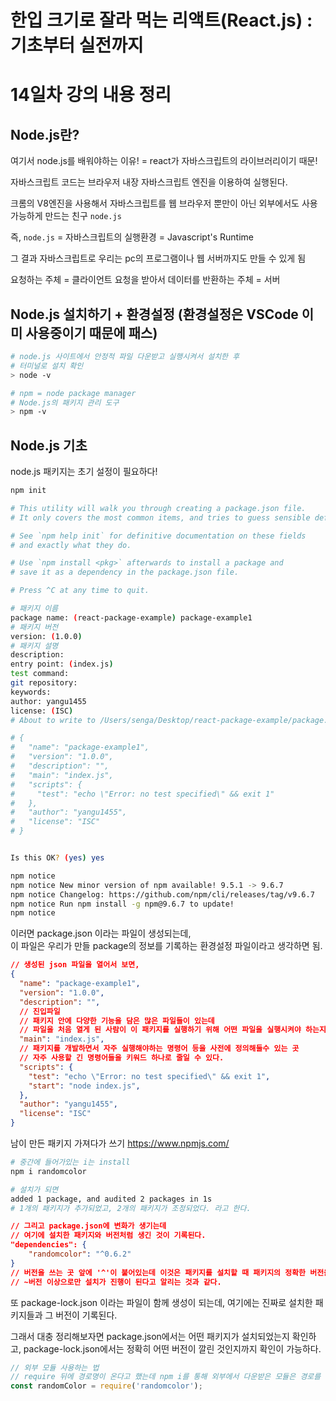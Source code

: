 # 한입 크기로 잘라 먹는 리액트(React.js) : 기초부터 실전까지

# 14일차 강의 내용 정리

## Node.js란?

여기서 node.js를 배워야하는 이유!
= react가 자바스크립트의 라이브러리이기 때문!

자바스크립트 코드는 브라우저 내장 자바스크립트 엔진을 이용하여 실행된다.

크롬의 V8엔진을 사용해서 자바스크립트를 웹 브라우저 뿐만이 아닌 외부에서도 사용가능하게 만드는 친구 `node.js`

즉, `node.js` = 자바스크립트의 실행환경 = Javascript's Runtime

그 결과 자바스크립트로 우리는 pc의 프로그램이나 웹 서버까지도 만들 수 있게 됨

요청하는 주체 = 클라이언트
요청을 받아서 데이터를 반환하는 주체 = 서버


## Node.js 설치하기 + 환경설정 (환경설정은 VSCode 이미 사용중이기 때문에 패스)

```bash
# node.js 사이트에서 안정적 파일 다운받고 실행시켜서 설치한 후
# 터미널로 설치 확인
> node -v

# npm = node package manager
# Node.js의 패키지 관리 도구
> npm -v
```


## Node.js 기초

node.js 패키지는 초기 설정이 필요하다!

```bash
npm init

# This utility will walk you through creating a package.json file.
# It only covers the most common items, and tries to guess sensible defaults.

# See `npm help init` for definitive documentation on these fields
# and exactly what they do.

# Use `npm install <pkg>` afterwards to install a package and
# save it as a dependency in the package.json file.

# Press ^C at any time to quit.

# 패키지 이름
package name: (react-package-example) package-example1
# 패키지 버전
version: (1.0.0) 
# 패키지 설명
description: 
entry point: (index.js) 
test command: 
git repository: 
keywords: 
author: yangu1455
license: (ISC) 
# About to write to /Users/senga/Desktop/react-package-example/package.json:

# {
#   "name": "package-example1",
#   "version": "1.0.0",
#   "description": "",
#   "main": "index.js",
#   "scripts": {
#     "test": "echo \"Error: no test specified\" && exit 1"
#   },
#   "author": "yangu1455",
#   "license": "ISC"
# }


Is this OK? (yes) yes

npm notice 
npm notice New minor version of npm available! 9.5.1 -> 9.6.7
npm notice Changelog: https://github.com/npm/cli/releases/tag/v9.6.7
npm notice Run npm install -g npm@9.6.7 to update!
npm notice 
```

이러면 package.json 이라는 파일이 생성되는데,  
이 파일은 우리가 만들 package의 정보를 기록하는 환경설정 파일이라고 생각하면 됨.

```json
// 생성된 json 파일을 열어서 보면,
{
  "name": "package-example1",
  "version": "1.0.0",
  "description": "",
  // 진입파일
  // 패키지 안에 다양한 기능을 담은 많은 파일들이 있는데 
  // 파일을 처음 열게 된 사람이 이 패키지를 실행하기 위해 어떤 파일을 실행시켜야 하는지를 명시한 것
  "main": "index.js",
  // 패키지를 개발하면서 자주 실행해야하는 명령어 등을 사전에 정의해둘수 있는 곳
  // 자주 사용할 긴 명령어들을 키워드 하나로 줄일 수 있다.
  "scripts": {
    "test": "echo \"Error: no test specified\" && exit 1",
    "start": "node index.js",
  },
  "author": "yangu1455",
  "license": "ISC"
}
```

남이 만든 패키지 가져다가 쓰기
https://www.npmjs.com/

```bash
# 중간에 들어가있는 i는 install
npm i randomcolor

# 설치가 되면
added 1 package, and audited 2 packages in 1s
# 1개의 패키지가 추가되었고, 2개의 패키지가 조정되었다. 라고 한다.
```

```json
// 그리고 package.json에 변화가 생기는데
// 여기에 설치한 패키지와 버전처럼 생긴 것이 기록된다.
"dependencies": {
    "randomcolor": "^0.6.2"
}
// 버전을 쓰는 곳 앞에 '^'이 붙어있는데 이것은 패키지를 설치할 때 패키지의 정확한 버전을 명시하는 것이 아니라
// ~버전 이상으로만 설치가 진행이 된다고 알리는 것과 같다.
```

또 package-lock.json 이라는 파일이 함께 생성이 되는데,
여기에는 진짜로 설치한 패키지들과 그 버전이 기록된다.

그래서 대충 정리해보자면 package.json에서는 어떤 패키지가 설치되었는지 확인하고,
package-lock.json에서는 정확히 어떤 버전이 깔린 것인지까지 확인이 가능하다.

```javascript
// 외부 모듈 사용하는 법
// require 뒤에 경로명이 온다고 했는데 npm i를 통해 외부에서 다운받은 모듈은 경로를 적지 않아도 된다.
const randomColor = require('randomcolor');
```
```javascript
```
```javascript
```

<br>
<br>
<br>
<br>
<br>
<br>